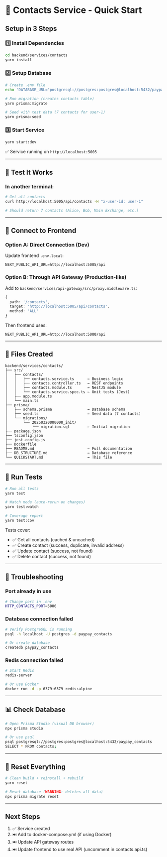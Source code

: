 # 🚀 Contacts Service - Quick Start

## Setup in 3 Steps

### 1️⃣ Install Dependencies
```bash
cd backend/services/contacts
yarn install
```

### 2️⃣ Setup Database
```bash
# Create .env file
echo 'DATABASE_URL="postgresql://postgres:postgres@localhost:5432/paypay_contacts?schema=public"' > .env

# Run migration (creates contacts table)
yarn prisma:migrate

# Seed with test data (7 contacts for user-1)
yarn prisma:seed
```

### 3️⃣ Start Service
```bash
yarn start:dev
```

✅ Service running on `http://localhost:5005`

---

## 🧪 Test It Works

### In another terminal:
```bash
# Get all contacts
curl http://localhost:5005/api/contacts -H "x-user-id: user-1"

# Should return 7 contacts (Alice, Bob, Main Exchange, etc.)
```

---

## 🔗 Connect to Frontend

### Option A: Direct Connection (Dev)
Update frontend `.env.local`:
```env
NEXT_PUBLIC_API_URL=http://localhost:5005/api
```

### Option B: Through API Gateway (Production-like)
Add to `backend/services/api-gateway/src/proxy.middleware.ts`:
```typescript
{
  path: '/contacts',
  target: 'http://localhost:5005/api/contacts',
  method: 'ALL'
}
```

Then frontend uses:
```env
NEXT_PUBLIC_API_URL=http://localhost:5000/api
```

---

## 📁 Files Created

```
backend/services/contacts/
├── src/
│   ├── contacts/
│   │   ├── contacts.service.ts      ← Business logic
│   │   ├── contacts.controller.ts   ← REST endpoints
│   │   ├── contacts.module.ts       ← NestJS module
│   │   └── contacts.service.spec.ts ← Unit tests (Jest)
│   ├── app.module.ts
│   └── main.ts
├── prisma/
│   ├── schema.prisma                ← Database schema
│   ├── seed.ts                      ← Seed data (7 contacts)
│   └── migrations/
│       └── 20250320000000_init/
│           └── migration.sql        ← Initial migration
├── package.json
├── tsconfig.json
├── jest.config.js
├── Dockerfile
├── README.md                        ← Full documentation
├── DB_STRUCTURE.md                  ← Database reference
└── QUICKSTART.md                    ← This file
```

---

## 🧪 Run Tests

```bash
# Run all tests
yarn test

# Watch mode (auto-rerun on changes)
yarn test:watch

# Coverage report
yarn test:cov
```

Tests cover:
- ✅ Get all contacts (cached & uncached)
- ✅ Create contact (success, duplicate, invalid address)
- ✅ Update contact (success, not found)
- ✅ Delete contact (success, not found)

---

## 🐛 Troubleshooting

### Port already in use
```bash
# Change port in .env
HTTP_CONTACTS_PORT=5006
```

### Database connection failed
```bash
# Verify PostgreSQL is running
psql -h localhost -U postgres -d paypay_contacts

# Or create database
createdb paypay_contacts
```

### Redis connection failed
```bash
# Start Redis
redis-server

# Or use Docker
docker run -d -p 6379:6379 redis:alpine
```

---

## 📊 Check Database

```bash
# Open Prisma Studio (visual DB browser)
npx prisma studio

# Or use psql
psql postgresql://postgres:postgres@localhost:5432/paypay_contacts
SELECT * FROM contacts;
```

---

## 🔄 Reset Everything

```bash
# Clean build + reinstall + rebuild
yarn reset

# Reset database (WARNING: deletes all data)
npx prisma migrate reset
```

---

## Next Steps

1. ✅ Service created
2. ⏭️ Add to docker-compose.yml (if using Docker)
3. ⏭️ Update API gateway routes
4. ⏭️ Update frontend to use real API (uncomment in contacts.api.ts)

